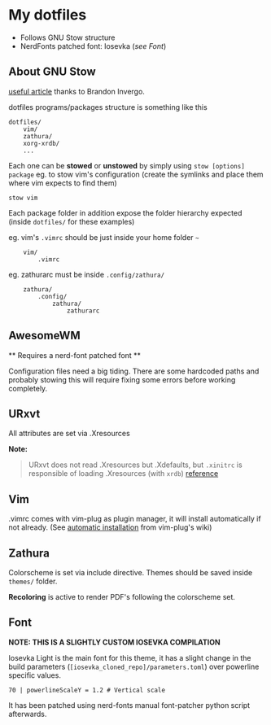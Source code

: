 # My dotfiles

* Follows GNU Stow structure
* NerdFonts patched font: Iosevka (_see Font_)

## About GNU Stow
[useful article](brandon.invergo.net/news/2012-05-26-using-gnu-stow-to-manage-your-dotfiles.html) thanks to Brandon Invergo.

dotfiles programs/packages structure is something like this
```
dotfiles/
    vim/
    zathura/
    xorg-xrdb/
    ...
```

Each one can be __stowed__ or __unstowed__ by simply using `stow [options] package`
eg. to stow vim's configuration (create the symlinks and place them where vim expects to find them)
```
stow vim
```

Each package folder in addition expose the folder hierarchy expected
(inside `dotfiles/` for these examples)

eg. vim's `.vimrc` should be just inside your home folder `~`
```
    vim/
        .vimrc
```
eg. zathurarc must be inside `.config/zathura/`
```
    zathura/
        .config/
            zathura/
                zathurarc
```

## AwesomeWM

** Requires a nerd-font patched font **

Configuration files need a big tiding. There are some hardcoded paths and
probably stowing this will require fixing some errors before working
completely.

## URxvt
All attributes are set via .Xresources


**Note:**


> URxvt does not read .Xresources but .Xdefaults, but `.xinitrc` is responsible of loading .Xresources (with `xrdb`)
[reference](https://bbs.archlinux.org/viewtopic.php?pid=1630563#p1630563)

## Vim
.vimrc comes with vim-plug as plugin manager, it will install automatically if not already. (See [automatic installation](https://github.com/junegunn/vim-plug/wiki/tips#automatic-installation) from vim-plug's wiki)

## Zathura
Colorscheme is set via include directive. Themes should be saved inside
`themes/` folder.

**Recoloring** is active to render PDF's following the colorscheme set.

## Font
**NOTE: THIS IS A SLIGHTLY CUSTOM IOSEVKA COMPILATION**

Iosevka Light is the main font for this theme, it has a slight change in the build parameters
(`[iosevka_cloned_repo]/parameters.toml`) over powerline specific values.

```
70 | powerlineScaleY = 1.2 # Vertical scale
```

It has been patched using nerd-fonts manual font-patcher python script
afterwards.

